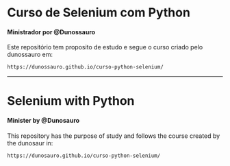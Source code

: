 # Curso de Selenium com Python
#### Ministrador por @Dunossauro

Este repositório tem proposito de estudo e segue o curso criado pelo dunossauro em:

```sh
https://dunossauro.github.io/curso-python-selenium/
```
---
# Selenium with Python
#### Minister by @Dunosauro

This repository has the purpose of study and follows the course created by the dunosaur in:
```sh
https://dunosauro.github.io/curso-python-selenium/
```
